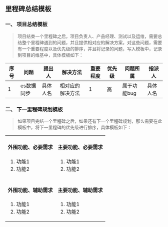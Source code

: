 ## 里程碑总结模板

### 一、 项目总结模板
> 项目结束一个里程碑之后，项目负责人、产品经理、测试以及运维，需要总结整个里程碑遇到的问题，并且提供相对应的解决方案，对这些问题，需要有一个重要程度以及优先级的排序，并且将记录的问题，写入模板中，记录到项目的维基中，具体模板如下：

序号 | 问题 | 提出人 | 解决方法 | 重要程度 | 优先级 | 问题所属 | 指派人
--|--|--|--|--|--|--|--
1 | es数据同步 | 具体人名 | 相对应的解决方法 | 1 | 高 | 属于功能bug | 具体人名

### 二、 下一里程碑规划模板
> 如果项目完结一个里程碑之后，如果还有下一个里程碑规划，那么需要在此模板中，将下一里程碑的优先级进行排序，具体模板如下：

<html>
  <table>
    <tr>
      <td>
        <h4>外围功能、必要需求</h4>
        <ol>
          <li>功能1</li>
          <li>功能2</li>
        </ol>
      </td> 
      <td>
        <h4>主要功能、必要需求</h4>
        <ol>
          <li>功能1</li>
          <li>功能2</li>
        </ol>
      </td>
    </tr>
    <tr>
      <td>
        <h4>外围功能、辅助需求</h4>
        <ol>
          <li>功能1</li>
          <li>功能2</li>
        </ol>
      </td>
      <td>
        <h4>主要功能、辅助需求</h4>
        <ol>
          <li>功能1</li>
          <li>功能2</li>
        </ol>
      </td>
    </tr>
  </table>
</html>